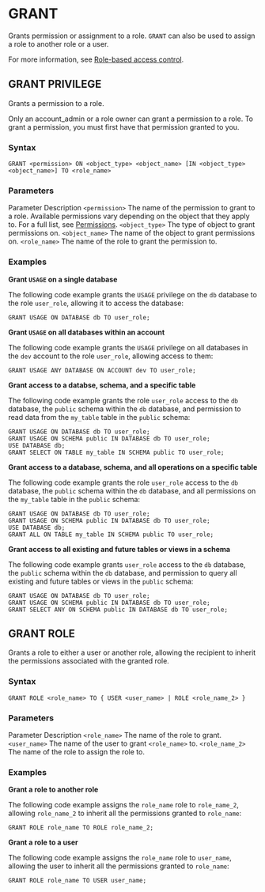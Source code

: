 # [](#grant)GRANT

Grants permission or assignment to a role. `GRANT` can also be used to assign a role to another role or a user.

For more information, see [Role-based access control](/Overview/Security/Role-Based%20Access%20Control/role-management/).

## [](#grant-privilege)GRANT PRIVILEGE

Grants a permission to a role.

Only an account\_admin or a role owner can grant a permission to a role. To grant a permission, you must first have that permission granted to you.

### [](#syntax)Syntax

```
GRANT <permission> ON <object_type> <object_name> [IN <object_type> <object_name>] TO <role_name>
```

### [](#parameters)Parameters

Parameter Description `<permission>` The name of the permission to grant to a role. Available permissions vary depending on the object that they apply to. For a full list, see [Permissions](/Overview/Security/Role-Based%20Access%20Control/role-management/). `<object_type>` The type of object to grant permissions on. `<object_name>` The name of the object to grant permissions on. `<role_name>` The name of the role to grant the permission to.

### [](#examples)Examples

**Grant `USAGE` on a single database**

The following code example grants the `USAGE` privilege on the `db` database to the role `user_role`, allowing it to access the database:

```
GRANT USAGE ON DATABASE db TO user_role;
```

**Grant `USAGE` on all databases within an account**

The following code example grants the `USAGE` privilege on all databases in the `dev` account to the role `user_role`, allowing access to them:

```
GRANT USAGE ANY DATABASE ON ACCOUNT dev TO user_role;
```

**Grant access to a databse, schema, and a specific table**

The following code example grants the role `user_role` access to the `db` database, the `public` schema within the `db` database, and permission to read data from the `my_table` table in the `public` schema:

```
GRANT USAGE ON DATABASE db TO user_role;
GRANT USAGE ON SCHEMA public IN DATABASE db TO user_role;
USE DATABASE db;
GRANT SELECT ON TABLE my_table IN SCHEMA public TO user_role;
```

**Grant access to a database, schema, and all operations on a specific table**

The following code example grants the role `user_role` access to the `db` database, the `public` schema within the `db` database, and all permissions on the `my_table` table in the `public` schema:

```
GRANT USAGE ON DATABASE db TO user_role;
GRANT USAGE ON SCHEMA public IN DATABASE db TO user_role;
USE DATABASE db;
GRANT ALL ON TABLE my_table IN SCHEMA public TO user_role;
```

**Grant access to all existing and future tables or views in a schema**

The following code example grants `user_role` access to the `db` database, the `public` schema within the `db` database, and permission to query all existing and future tables or views in the `public` schema:

```
GRANT USAGE ON DATABASE db TO user_role;
GRANT USAGE ON SCHEMA public IN DATABASE db TO user_role;
GRANT SELECT ANY ON SCHEMA public IN DATABASE db TO user_role;
```

## [](#grant-role)GRANT ROLE

Grants a role to either a user or another role, allowing the recipient to inherit the permissions associated with the granted role.

### [](#syntax-1)Syntax

```
GRANT ROLE <role_name> TO { USER <user_name> | ROLE <role_name_2> }
```

### [](#parameters-1)Parameters

Parameter Description `<role_name>` The name of the role to grant. `<user_name>` The name of the user to grant `<role_name>` to. `<role_name_2>` The name of the role to assign the role to.

### [](#examples-1)Examples

**Grant a role to another role**

The following code example assigns the `role_name` role to `role_name_2`, allowing `role_name_2` to inherit all the permissions granted to `role_name`:

```
GRANT ROLE role_name TO ROLE role_name_2;
```

**Grant a role to a user**

The following code example assigns the `role_name` role to `user_name`, allowing the user to inherit all the permissions granted to `role_name`:

```
GRANT ROLE role_name TO USER user_name;
```
